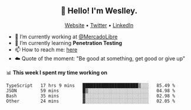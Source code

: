 <h2 align="center">👋 Hello! I'm Weslley.</h2>
<p align="center">
  <a href="http://weslleyneri.com.br">Website</a> •
  <a href="https://twitter.com/Weslley_Neri">Twitter</a> •
  <a href="https://www.linkedin.com/in/weslley-neri-3658908b">LinkedIn</a>
</p>


- 🔭 I’m currently working at [@MercadoLibre](https://github.com/mercadolibre)
- 🌱 I’m currently learning **Penetration Testing**
- 📫 How to reach me: [here](mailto:weslley39@gmail.com)
- ☁️ Quote of the moment: "Be good at something, get good or give up"

📊 **This week I spent my time working on**
<!--START_SECTION:waka-->

```text
TypeScript   17 hrs 9 mins   █████████████████████▒░░░   85.49 %
JSON         59 mins         █▒░░░░░░░░░░░░░░░░░░░░░░░   04.98 %
Bash         35 mins         ▓░░░░░░░░░░░░░░░░░░░░░░░░   02.98 %
Other        24 mins         ▓░░░░░░░░░░░░░░░░░░░░░░░░   02.05 %
```

<!--END_SECTION:waka-->

<!-- Inspired by https://github.com/gruselhaus/gruselhaus -->
